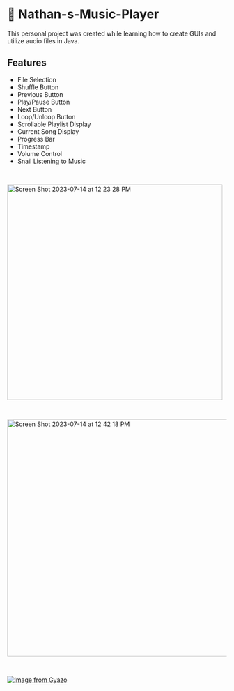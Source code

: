 # 🎵 Nathan-s-Music-Player

This personal project was created while learning how to create GUIs and utilize audio files in Java. 

## Features
- File Selection 
- Shuffle Button
- Previous Button
- Play/Pause Button
- Next Button
- Loop/Unloop Button
- Scrollable Playlist Display
- Current Song Display
- Progress Bar
- Timestamp
- Volume Control
- Snail Listening to Music

&nbsp;

<img width="494" alt="Screen Shot 2023-07-14 at 12 23 28 PM" src="https://github.com/njvz/Nathan-s-Music-Player/assets/135445498/ffb5a969-0dfd-4684-9af1-7d924acb7811">

&nbsp;

<img width="544" alt="Screen Shot 2023-07-14 at 12 42 18 PM" src="https://github.com/njvz/Nathan-s-Music-Player/assets/135445498/3be55d27-64de-46b0-b3c4-074eed404cc0">

&nbsp;

[![Image from Gyazo](https://gyazo.com/03f244610a5308692f4807381654cf41.gif)](https://gyazo.com/03f244610a5308692f4807381654cf41)



